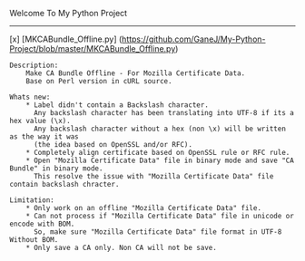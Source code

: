Welcome To My Python Project
____________________________

[x] [MKCABundle_Offline.py] (https://github.com/GaneJ/My-Python-Project/blob/master/MKCABundle_Offline.py)
    
    Description:
        Make CA Bundle Offline - For Mozilla Certificate Data.
        Base on Perl version in cURL source.

    Whats new:
        * Label didn't contain a Backslash character.
          Any backslash character has been translating into UTF-8 if its a hex value (\x).
          Any backslash character without a hex (non \x) will be written as the way it was
          (the idea based on OpenSSL and/or RFC).
        * Completely align certificate based on OpenSSL rule or RFC rule.
        * Open "Mozilla Certificate Data" file in binary mode and save "CA Bundle" in binary mode.
          This resolve the issue with "Mozilla Certificate Data" file contain backslash chracter.

    Limitation:
        * Only work on an offline "Mozilla Certificate Data" file.
        * Can not process if "Mozilla Certificate Data" file in unicode or encode with BOM.
          So, make sure "Mozilla Certificate Data" file format in UTF-8 Without BOM.
        * Only save a CA only. Non CA will not be save.

